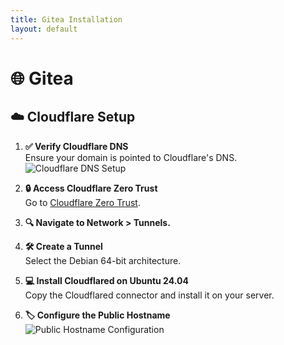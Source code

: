 ```yaml
---
title: Gitea Installation
layout: default
---
```


# 🌐 Gitea

## ☁️  Cloudflare Setup

1. **✅ Verify Cloudflare DNS**  
   Ensure your domain is pointed to Cloudflare's DNS.  
   ![Cloudflare DNS Setup](https://github.com/user-attachments/assets/25d76502-6cfe-4c63-8c04-1a287376c9f8)

2. **🔒 Access Cloudflare Zero Trust**  
   Go to [Cloudflare Zero Trust](https://one.dash.cloudflare.com).

3. **🔍 Navigate to Network > Tunnels.**

4. **🛠️ Create a Tunnel**  
   Select the Debian 64-bit architecture.

5. **💻 Install Cloudflared on Ubuntu 24.04**  
   Copy the Cloudflared connector and install it on your server.

6. **🏷️ Configure the Public Hostname**  
   ![Public Hostname Configuration](https://github.com/user-attachments/assets/a1ce0a62-b72d-4d92-99b7-fb2f38f6cda7)

